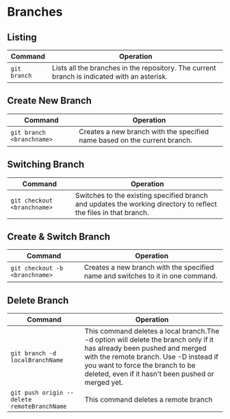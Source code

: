 # Branches
## Listing
| Command  | Operation |
| ------------- | ------------- |
| `git branch` |  Lists all the branches in the repository. The current branch is indicated with an asterisk. |

## Create New Branch
| Command  | Operation |
| ------------- | ------------- |
| `git branch <branchname>` |  Creates a new branch with the specified name based on the current branch. |


## Switching Branch
| Command  | Operation |
| ------------- | ------------- |
| `git checkout <branchname>` |  Switches to the existing specified branch and updates the working directory to reflect the files in that branch.|


## Create & Switch Branch
| Command  | Operation |
| ------------- | ------------- |
| `git checkout -b <branchname>` |  Creates a new branch with the specified name and switches to it in one command.|




## Delete Branch

| Command  | Operation |
| ------------- | ------------- |
| `git branch -d localBranchName` | This command deletes a local branch.The -d option will delete the branch only if it has already been pushed and merged with the remote branch. Use -D instead if you want to force the branch to be deleted, even if it hasn't been pushed or merged yet. |
| `git push origin --delete remoteBranchName` | This command deletes a remote branch |


